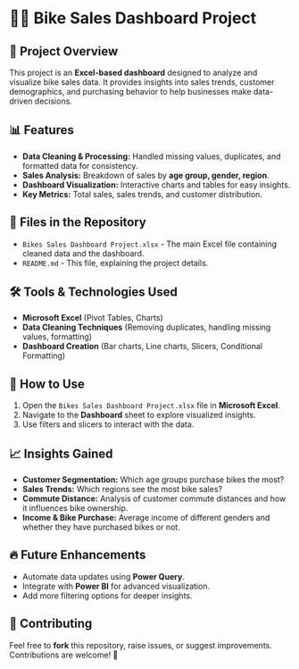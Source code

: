 # 🚴‍♂️ Bike Sales Dashboard Project

## 📌 Project Overview
This project is an **Excel-based dashboard** designed to analyze and visualize bike sales data. It provides insights into sales trends, customer demographics, and purchasing behavior to help businesses make data-driven decisions.

## 📊 Features
- **Data Cleaning & Processing:** Handled missing values, duplicates, and formatted data for consistency.
- **Sales Analysis:** Breakdown of sales by **age group, gender, region**.
- **Dashboard Visualization:** Interactive charts and tables for easy insights.
- **Key Metrics:** Total sales, sales trends, and customer distribution.

## 📂 Files in the Repository
- `Bikes Sales Dashboard Project.xlsx` - The main Excel file containing cleaned data and the dashboard.
- `README.md` - This file, explaining the project details.

## 🛠 Tools & Technologies Used
- **Microsoft Excel** (Pivot Tables, Charts)
- **Data Cleaning Techniques** (Removing duplicates, handling missing values, formatting)
- **Dashboard Creation** (Bar charts, Line charts, Slicers, Conditional Formatting)

## 🚀 How to Use
1. Open the `Bikes Sales Dashboard Project.xlsx` file in **Microsoft Excel**.
2. Navigate to the **Dashboard** sheet to explore visualized insights.
3. Use filters and slicers to interact with the data.

## 📈 Insights Gained
- **Customer Segmentation:** Which age groups purchase bikes the most?
- **Sales Trends:** Which regions see the most bike sales?
- **Commute Distance:** Analysis of customer commute distances and how it influences bike ownership.
- **Income & Bike Purchase:** Average income of different genders and whether they have purchased bikes or not.

## 🔥 Future Enhancements
- Automate data updates using **Power Query**.
- Integrate with **Power BI** for advanced visualization.
- Add more filtering options for deeper insights.

## 🤝 Contributing
Feel free to **fork** this repository, raise issues, or suggest improvements. Contributions are welcome! 🚀




